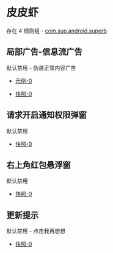 # 皮皮虾

存在 4 规则组 - [com.sup.android.superb](/src/apps/com.sup.android.superb.ts)

## 局部广告-信息流广告

默认禁用 - 伪装正常内容广告

- [示例-0](https://m.gkd.li/101449500/dc714565-6636-415c-80a2-8df0e0a8935e)

- [快照-0](https://i.gkd.li/i/14471889)

## 请求开启通知权限弹窗

默认禁用

- [快照-0](https://i.gkd.li/i/13691081)

## 右上角红包悬浮窗

默认禁用

- [快照-0](https://i.gkd.li/i/13624220)

## 更新提示

默认禁用 - 点击我再想想

- [快照-0](https://i.gkd.li/i/13858490)
